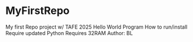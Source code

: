 # MyFirstRepo
My first Repo project w/ TAFE 2025
Hello World Program How to run/install
Require updated Python
Requires 32RAM
Author: BL
